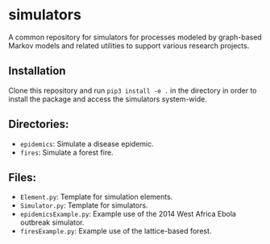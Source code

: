 # simulators

A common repository for simulators for processes modeled by graph-based Markov models and related utilities to 
support various research projects. 

## Installation

Clone this repository and run `pip3 install -e .` in the directory in order to install the package and access the
simulators system-wide.

## Directories:
- `epidemics`: Simulate a disease epidemic.
- `fires`: Simulate a forest fire.

## Files:
- `Element.py`: Template for simulation elements. 
- `Simulator.py`: Template for simulators. 
- `epidemicsExample.py`: Example use of the 2014 West Africa Ebola outbreak simulator.
- `firesExample.py`: Example use of the lattice-based forest. 
